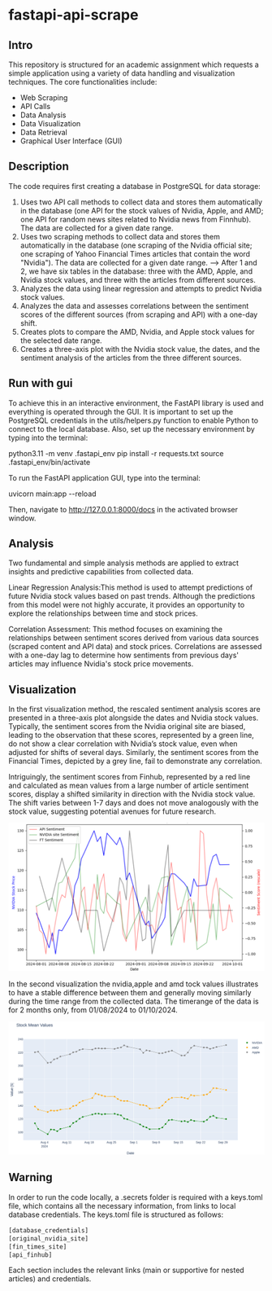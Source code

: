 # fastapi-api-scrape
## Intro
This repository is structured for an academic assignment which requests a simple application using a variety of data handling and visualization techniques. The core functionalities include:
- Web Scraping
- API Calls
- Data Analysis
- Data Visualization
- Data Retrieval
- Graphical User Interface (GUI)

## Description
The code requires first creating a database in PostgreSQL for data storage:

1) Uses two API call methods to collect data and stores them automatically in the database (one API for the stock values of Nvidia, Apple, and AMD; one API for random news sites related to Nvidia news from Finnhub). The data are collected for a given date range.
2) Uses two scraping methods to collect data and stores them automatically in the database (one scraping of the Nvidia official site; one scraping of Yahoo Financial Times articles that contain the word "Nvidia"). The data are collected for a given date range. --> After 1 and 2, we have six tables in the database: three with the AMD, Apple, and Nvidia stock values, and three with the articles from different sources.
3) Analyzes the data using linear regression and attempts to predict Nvidia stock values.
4) Analyzes the data and assesses correlations between the sentiment scores of the different sources (from scraping and API) with a one-day shift.
5) Creates plots to compare the AMD, Nvidia, and Apple stock values for the selected date range.
6) Creates a three-axis plot with the Nvidia stock value, the dates, and the sentiment analysis of the articles from the three different sources.

## Run with gui
To achieve this in an interactive environment, the FastAPI library is used and everything is operated through the GUI. It is important to set up the PostgreSQL credentials in the utils/helpers.py function to enable Python to connect to the local database. Also, set up the necessary environment by typing into the terminal:

python3.11 -m venv .fastapi_env
pip install -r requests.txt
source .fastapi_env/bin/activate

To run the FastAPI application GUI, type into the terminal:

uvicorn main:app --reload

Then, navigate to http://127.0.0.1:8000/docs in the activated browser window.

## Analysis
Two fundamental and simple analysis methods are applied to extract insights and predictive capabilities from collected data.

Linear Regression Analysis:This method is used to attempt predictions of future Nvidia stock values based on past trends. Although the predictions from this model were not highly accurate, it provides an opportunity to explore the relationships between time and stock prices.

Correlation Assessment: This method focuses on examining the relationships between sentiment scores derived from various data sources (scraped content and API data) and stock prices. Correlations are assessed with a one-day lag to determine how sentiments from previous days' articles may influence Nvidia's stock price movements. 

## Visualization
In the first visualization method, the rescaled sentiment analysis scores are presented in a three-axis plot alongside the dates and Nvidia stock values. Typically, the sentiment scores from the Nvidia original site are biased, leading to the observation that these scores, represented by a green line, do not show a clear correlation with Nvidia’s stock value, even when adjusted for shifts of several days. Similarly, the sentiment scores from the Financial Times, depicted by a grey line, fail to demonstrate any correlation.

Intriguingly, the sentiment scores from Finhub, represented by a red line and calculated as mean values from a large number of article sentiment scores, display a shifted similarity in direction with the Nvidia stock value. The shift varies between 1-7 days and does not move analogously with the stock value, suggesting potential avenues for future research.

![alt text](image.png)


In the second visualization the nvidia,apple and amd tock values illustrates to have a stable difference between them and generally moving similarly during the time range from the collected data. The timerange of the data is for 2 months only, from 01/08/2024 to 01/10/2024.

![alt text](image-1.png)

## Warning
In order to run the code locally, a .secrets folder is required with a keys.toml file, which contains all the necessary information, from links to local database credentials. The keys.toml file is structured as follows:

    [database_credentials]
    [original_nvidia_site]
    [fin_times_site]
    [api_finhub]

Each section includes the relevant links (main or supportive for nested articles) and credentials.

